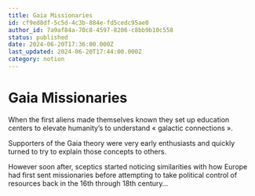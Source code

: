 ```yaml
---
title: Gaia Missionaries
id: cf9ed8df-5c5d-4c3b-884e-fd5cedc95ae0
author_id: 7a9af84a-70c8-4597-8206-c8bb9b10c558
status: published
date: 2024-06-20T17:36:00.000Z
last_updated: 2024-06-20T17:44:00.000Z
category: notion
---
```


# Gaia Missionaries


When the first aliens made themselves known they set up education centers to elevate humanity’s to understand « galactic connections ».

Supporters of the Gaia theory were very early enthusiasts and quickly turned to try to explain those concepts to others. 

However soon after, sceptics started noticing similarities with how Europe had first sent missionaries before attempting to take political control of resources back in the 16th through 18th century…
